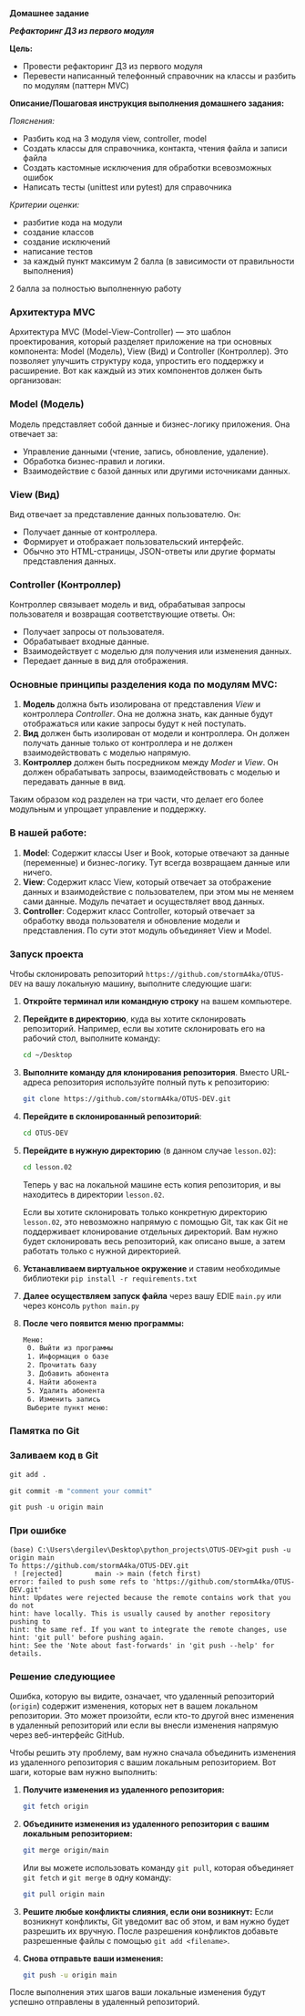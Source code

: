 **Домашнее задание**

_**Рефакторинг ДЗ из первого модуля**_

**Цель:**
- Провести рефакторинг ДЗ из первого модуля
- Перевести написанный телефонный справочник на классы и разбить по модулям (паттерн MVC)


**Описание/Пошаговая инструкция выполнения домашнего задания:**

_Пояснения:_

- Разбить код на 3 модуля view, controller, model
- Создать классы для справочника, контакта, чтения файла и записи файла
- Создать кастомные исключения для обработки всевозможных ошибок
- Написать тесты (unittest или pytest) для справочника

_Критерии оценки:_
- разбитие кода на модули
- создание классов
- создание исключений
- написание тестов
- за каждый пункт максимум 2 балла (в зависимости от правильности выполнения)

2 балла за полностью выполненную работу



### Архитектура MVC
Архитектура MVC (Model-View-Controller) — это шаблон проектирования, который разделяет приложение на три основных компонента: Model (Модель), View (Вид) и Controller (Контроллер). Это позволяет улучшить структуру кода, упростить его поддержку и расширение. Вот как каждый из этих компонентов должен быть организован:

### Model (Модель)
Модель представляет собой данные и бизнес-логику приложения. Она отвечает за:
- Управление данными (чтение, запись, обновление, удаление).
- Обработка бизнес-правил и логики.
- Взаимодействие с базой данных или другими источниками данных.

### View (Вид)
Вид отвечает за представление данных пользователю. Он:
- Получает данные от контроллера.
- Формирует и отображает пользовательский интерфейс.
- Обычно это HTML-страницы, JSON-ответы или другие форматы представления данных.

### Controller (Контроллер)
Контроллер связывает модель и вид, обрабатывая запросы пользователя и возвращая соответствующие ответы. Он:
- Получает запросы от пользователя.
- Обрабатывает входные данные.
- Взаимодействует с моделью для получения или изменения данных.
- Передает данные в вид для отображения.

### Основные принципы разделения кода по модулям MVC:
1. **Модель** должна быть изолирована от представления _View_ и контроллера _Controller_. Она не должна знать, как данные будут отображаться или какие запросы будут к ней поступать.
2. **Вид** должен быть изолирован от модели и контроллера. Он должен получать данные только от контроллера и не должен взаимодействовать с моделью напрямую.
3. **Контроллер** должен быть посредником между _Moder_ и _View_. Он должен обрабатывать запросы, взаимодействовать с моделью и передавать данные в вид.

Таким образом код разделен на три части, что делает его более модульным и упрощает управление и поддержку.
### В нашей работе:
1. **Model**: Содержит классы User и Book, которые отвечают за данные (переменные) и бизнес-логику. Тут всегда возвращаем данные или ничего.
2. **View**: Содержит класс View, который отвечает за отображение данных и взаимодействие с пользователем, при этом мы не меняем сами данные. Модуль печатает и осуществляет ввод данных.
3. **Controller**: Содержит класс Controller, который отвечает за обработку ввода пользователя и обновление модели и представления. По сути этот модуль объединяет View и Model. 


### Запуск проекта

Чтобы склонировать репозиторий `https://github.com/stormA4ka/OTUS-DEV` на вашу локальную машину, выполните следующие шаги:

1. **Откройте терминал или командную строку** на вашем компьютере.

2. **Перейдите в директорию**, куда вы хотите склонировать репозиторий. Например, если вы хотите склонировать его на рабочий стол, выполните команду:
   ```sh
   cd ~/Desktop
   ```

3. **Выполните команду для клонирования репозитория**. Вместо URL-адреса репозитория используйте полный путь к репозиторию:
   ```sh
   git clone https://github.com/stormA4ka/OTUS-DEV.git
   ```

4. **Перейдите в склонированный репозиторий**:
   ```sh
   cd OTUS-DEV
   ```

5. **Перейдите в нужную директорию** (в данном случае `lesson.02`):
   ```sh
   cd lesson.02
   ```
    Теперь у вас на локальной машине есть копия репозитория, и вы находитесь в директории `lesson.02`.
    
    Если вы хотите склонировать только конкретную директорию `lesson.02`, это невозможно напрямую с помощью Git, так как Git не поддерживает клонирование отдельных директорий. Вам нужно будет склонировать весь репозиторий, как описано выше, а затем работать только с нужной директорией.
6. **Устанавливаем виртуальное окружение** и ставим необходимые библиотеки `pip install -r requirements.txt`
6. **Далее осуществляем запуск файла** через вашу EDIE `main.py` или через консоль `python main.py`
7. **После чего появится меню программы:**
   ```sh
   Меню:
    0. Выйти из программы
    1. Информация о базе
    2. Прочитать базу
    3. Добавить абонента
    4. Найти абонента
    5. Удалить абонента
    6. Изменить запись
    Выберите пункт меню: 
   ```





### Памятка по Git
### Заливаем код в Git
```python
git add .

git commit -m "comment your commit"

git push -u origin main
```
### При ошибке
```
(base) C:\Users\dergilev\Desktop\python_projects\OTUS-DEV>git push -u origin main
To https://github.com/stormA4ka/OTUS-DEV.git
 ! [rejected]        main -> main (fetch first)
error: failed to push some refs to 'https://github.com/stormA4ka/OTUS-DEV.git'
hint: Updates were rejected because the remote contains work that you do not
hint: have locally. This is usually caused by another repository pushing to
hint: the same ref. If you want to integrate the remote changes, use
hint: 'git pull' before pushing again.
hint: See the 'Note about fast-forwards' in 'git push --help' for details.

```
### Решение следующиее
Ошибка, которую вы видите, означает, что удаленный репозиторий (`origin`) содержит изменения, которых нет в вашем локальном репозитории. Это может произойти, если кто-то другой внес изменения в удаленный репозиторий или если вы внесли изменения напрямую через веб-интерфейс GitHub.

Чтобы решить эту проблему, вам нужно сначала объединить изменения из удаленного репозитория с вашим локальным репозиторием. Вот шаги, которые вам нужно выполнить:

1. **Получите изменения из удаленного репозитория:**
   ```sh
   git fetch origin
   ```

2. **Объедините изменения из удаленного репозитория с вашим локальным репозиторием:**
   ```sh
   git merge origin/main
   ```

   Или вы можете использовать команду `git pull`, которая объединяет `git fetch` и `git merge` в одну команду:
   ```sh
   git pull origin main
   ```

3. **Решите любые конфликты слияния, если они возникнут:**
   Если возникнут конфликты, Git уведомит вас об этом, и вам нужно будет разрешить их вручную. После разрешения конфликтов добавьте разрешенные файлы с помощью `git add <filename>`.

4. **Снова отправьте ваши изменения:**
   ```sh
   git push -u origin main
   ```

После выполнения этих шагов ваши локальные изменения будут успешно отправлены в удаленный репозиторий.